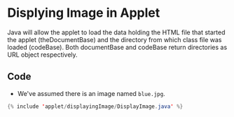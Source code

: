 # Displying Image in Applet

 Java will allow the applet to load the data holding the HTML file that started the applet (theDocumentBase) and the directory from which class file was loaded (codeBase). Both documentBase and codeBase return directories as URL object respectively.


## Code
- We've assumed there is an image named `blue.jpg`.
```java
{% include 'applet/displayingImage/DisplayImage.java' %}
```
